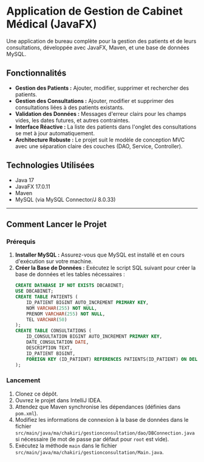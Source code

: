 # Application de Gestion de Cabinet Médical (JavaFX)

Une application de bureau complète pour la gestion des patients et de leurs consultations, développée avec JavaFX, Maven, et une base de données MySQL.

## Fonctionnalités

- **Gestion des Patients :** Ajouter, modifier, supprimer et rechercher des patients.
- **Gestion des Consultations :** Ajouter, modifier et supprimer des consultations liées à des patients existants.
- **Validation des Données :** Messages d'erreur clairs pour les champs vides, les dates futures, et autres contraintes.
- **Interface Réactive :** La liste des patients dans l'onglet des consultations se met à jour automatiquement.
- **Architecture Robuste :** Le projet suit le modèle de conception MVC avec une séparation claire des couches (DAO, Service, Controller).

## Technologies Utilisées

- Java 17
- JavaFX 17.0.11
- Maven
- MySQL (via MySQL Connector/J 8.0.33)

---

## Comment Lancer le Projet

### Prérequis

1.  **Installer MySQL :** Assurez-vous que MySQL est installé et en cours d'exécution sur votre machine.
2.  **Créer la Base de Données :** Exécutez le script SQL suivant pour créer la base de données et les tables nécessaires :
    ```sql
    CREATE DATABASE IF NOT EXISTS DBCABINET;
    USE DBCABINET;
    CREATE TABLE PATIENTS (
        ID_PATIENT BIGINT AUTO_INCREMENT PRIMARY KEY,
        NOM VARCHAR(255) NOT NULL,
        PRENOM VARCHAR(255) NOT NULL,
        TEL VARCHAR(50)
    );
    CREATE TABLE CONSULTATIONS (
        ID_CONSULTATION BIGINT AUTO_INCREMENT PRIMARY KEY,
        DATE_CONSULTATION DATE,
        DESCRIPTION TEXT,
        ID_PATIENT BIGINT,
        FOREIGN KEY (ID_PATIENT) REFERENCES PATIENTS(ID_PATIENT) ON DELETE CASCADE
    );
    ```

### Lancement

1.  Clonez ce dépôt.
2.  Ouvrez le projet dans IntelliJ IDEA.
3.  Attendez que Maven synchronise les dépendances (définies dans `pom.xml`).
4.  Modifiez les informations de connexion à la base de données dans le fichier `src/main/java/ma/chakiri/gestionconsultation/dao/DBConnection.java` si nécessaire (le mot de passe par défaut pour `root` est vide).
5.  Exécutez la méthode `main` dans le fichier `src/main/java/ma/chakiri/gestionconsultation/Main.java`.
